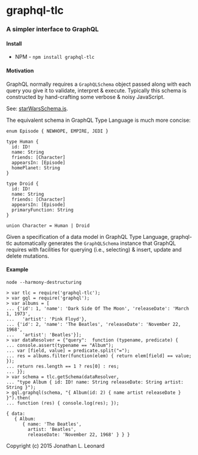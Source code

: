 # graphql-tlc

### A simpler interface to GraphQL

#### Install

* NPM - `npm install graphql-tlc` 

#### Motivation

GraphQL normally requires a `GraphQLSchema` object passed along with each query
you give it to validate, interpret & execute. Typically this schema is constructed
by hand-crafting some verbose & noisy JavaScript.

See: [starWarsSchema.js](https://github.com/graphql/graphql-js/blob/master/src/__tests__/starWarsSchema.js).

The equivalent schema in GraphQL Type Language is much more concise:
```
enum Episode { NEWHOPE, EMPIRE, JEDI }

type Human {
  id: ID!
  name: String
  friends: [Character]
  appearsIn: [Episode]
  homePlanet: String
}

type Droid {
  id: ID!
  name: String
  friends: [Character]
  appearsIn: [Episode]
  primaryFunction: String
}

union Character = Human | Droid
```

Given a specification of a data model in GraphQL Type Language, graphql-tlc automatically
generates the `GraphQLSchema` instance that GraphQL requires with
facilities for querying (i.e., selecting) & insert, update and delete mutations.

#### Example

```
node --harmony-destructuring

> var tlc = require('graphql-tlc');
> var gql = require('graphql');
> var albums = [
... {'id': 1, 'name': 'Dark Side Of The Moon', 'releaseDate': 'March 1, 1973',
...   'artist': 'Pink Floyd'},
... {'id': 2, 'name': 'The Beatles', 'releaseDate': 'November 22, 1968',
...   'artist': 'Beatles'}];
> var dataResolver = {"query":  function (typename, predicate) {
... console.assert(typename == "Album");
... var [field, value] = predicate.split("=");
... res = albums.filter(function(elem) { return elem[field] == value; });
... return res.length == 1 ? res[0] : res;
... }};
> var schema = tlc.getSchema(dataResolver,
... "type Album { id: ID! name: String releaseDate: String artist: String }");
> gql.graphql(schema, "{ Album(id: 2) { name artist releaseDate } }").then(
... function (res) { console.log(res); });

{ data: 
   { Album: 
      { name: 'The Beatles',
        artist: 'Beatles',
        releaseDate: 'November 22, 1968' } } }

```

Copyright (c) 2015 Jonathan L. Leonard
